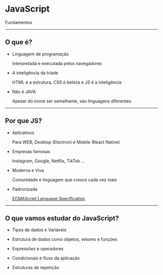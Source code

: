 # JavaScript
Fundamentos


---
## O que é?

- Linguagem de programação 

  Interpretada e executada pelos navegadores

- A inteligência da tríade

  HTML é a estrutura, CSS é beleza e JS é a inteligência

- Não é JAVA

  Apesar do nome ser semelhante, são linguagens diferentes

---
## Por que JS?

- Aplicativos 

  Para WEB, Desktop (Electron) e Mobile (React Native)

- Empresas famosas

  Instagram, Google, Netflix, TikTok …

- Moderna e Viva

  Comunidade e linguagem que cresce cada vez mais

- Padronizada 

  [ECMAScript Language Specification](https://tc39.es/ecma262/)

---
## O que vamos estudar do JavaScript?

- Tipos de dados e Variáveis

- Estrutura de dados como objetos, vetores e funções

- Expressões e operadores

- Condicionais e fluxo da aplicação

- Estruturas de repetição